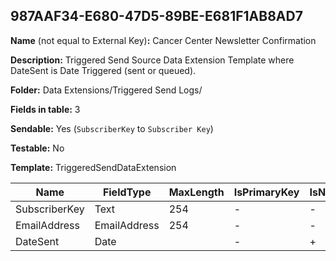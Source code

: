 ## 987AAF34-E680-47D5-89BE-E681F1AB8AD7

**Name** (not equal to External Key)**:** Cancer Center Newsletter Confirmation

**Description:** Triggered Send Source Data Extension Template where DateSent is Date Triggered (sent or queued).

**Folder:** Data Extensions/Triggered Send Logs/

**Fields in table:** 3

**Sendable:** Yes (`SubscriberKey` to `Subscriber Key`)

**Testable:** No

**Template:** TriggeredSendDataExtension

| Name | FieldType | MaxLength | IsPrimaryKey | IsNullable | DefaultValue |
| --- | --- | --- | --- | --- | --- |
| SubscriberKey | Text | 254 | - | - |  |
| EmailAddress | EmailAddress | 254 | - | - |  |
| DateSent | Date |  | - | + | GetDate() |
